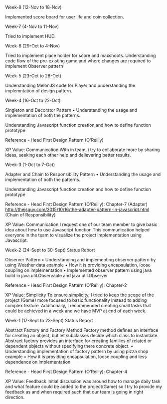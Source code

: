 Week-8 (12-Nov to 18-Nov)

Implemented score board for user life and coin collection. 
 
Week-7 (4-Nov to 11-Nov)

Tried to implement HUD.
 

Week-6 (29-Oct to 4-Nov)

Tried to implement place holder for score and maxshoots.
Understanding code flow of the pre-existing game and where changes are required to implement Observer pattern 

Week-5 (23-Oct to 28-Oct)

Understanding MelonJS code for Player and understanding the implemntation of design pattern.

Week-4 (16-Oct to 22-Oct)

Singleton and Decorator Pattern 
•	Understanding the usage and implementation of both the patterns.

Understanding Javascript function creation and how to define function prototype

Reference - 
Head First Design Pattern (O'Reilly)


XP Value: Communication 
With in team, i try to collaborate more by sharing ideas, seeking each other help and delievering better results. 


Week-3 (1-Oct to 7-Oct)

Adapter and Chain to Responsibility Pattern 
•	Understanding the usage and implementation of both the patterns.

Understanding Javascript function creation and how to define function prototype

Reference - 
Head First Design Pattern (O'Reilly): Chapter-7 (Adapter)
http://thejsguy.com/2015/10/16/the-adapter-pattern-in-javascript.html (Chain of Responsibility)

XP Value: Communication 
I request one of our team member to give basic idea about how to use Javascript function.This communication helped everyone in the team to visualize the project implementation using Javascript.

Week-2 (24-Sept to 30-Sept) Status Report

Observer Pattern
•	Understanding and implementing observer pattern by using Weather data example
•	How it is providing encapsulation, loose coupling on implementation
•	Implemented observer pattern using java build in java.util.Observable and java.util.Observer

Reference - Head First Design Pattern (O'Reilly): Chapter-2

XP Value: Simplicity 
To ensure simplicity, I tried to keep the scope of the project (Game) more focused to basic functionality instead to adding complex feature. Additionally, I recommended creating small tasks that could be achieved in a week and we have MVP at end of each week. 

Week-1 (17-Sept to 23-Sept) Status Report

Abstract Factory and Factory Method
Factory method defines an interface for creating an object, but let subclasses decide which class to instantiate. Abstract factory provides an interface for creating families of related or dependent objects without specifying there concrete object.
•	Understanding implementation of factory pattern by using pizza shop example
•	How it is providing encapsulation, loose coupling and less dependence on implementation

Reference - Head First Design Pattern (O'Reilly): Chapter-4

XP Value: Feedback 
Initial discussion was around how to manage daily task and what feature could be added to the project(Game) so I try to provide my feedback as and when required such that our team is going in right direction.

